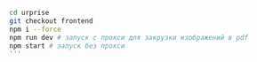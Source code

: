 ```bash git clone git@github.com:andtryagain/urprise.git
cd urprise
git checkout frontend
npm i --force
npm run dev # запуск с прокси для закрузки изображений в pdf
npm start # запуск без прокси
'''
